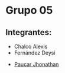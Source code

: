# Grupo 05

## Integrantes:

- Chalco Alexis
- Fernández Deysi
* [Paucar Jhonathan](https://github.com/jmpaucarm)
